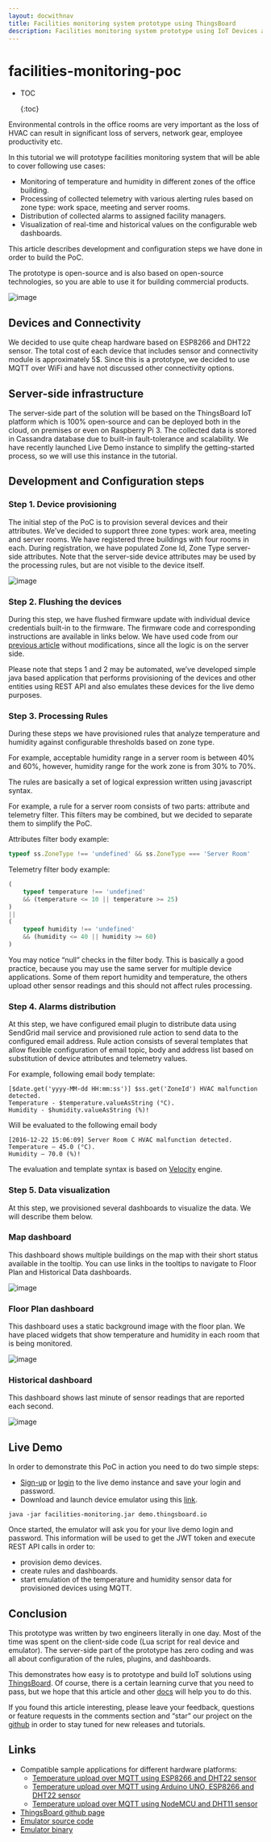 ```yaml
---
layout: docwithnav
title: Facilities monitoring system prototype using ThingsBoard
description: Facilities monitoring system prototype using IoT Devices and ThingsBoard
---
```


# facilities-monitoring-poc

* TOC

  {:toc}

Environmental controls in the office rooms are very important as the loss of HVAC can result in significant loss of servers, network gear, employee productivity etc.

In this tutorial we will prototype facilities monitoring system that will be able to cover following use cases:

* Monitoring of temperature and humidity in different zones of the office building.
* Processing of collected telemetry with various alerting rules based on zone type: work space, meeting and server rooms.
* Distribution of collected alarms to assigned facility managers.
* Visualization of real-time and historical values on the configurable web dashboards.

This article describes development and configuration steps we have done in order to build the PoC.

The prototype is open-source and is also based on open-source technologies, so you are able to use it for building commercial products.

![image](../../../.gitbook/assets/facilities-management.svg)

## Devices and Connectivity

We decided to use quite cheap hardware based on ESP8266 and DHT22 sensor. The total cost of each device that includes sensor and connectivity module is approximately 5$. Since this is a prototype, we decided to use MQTT over WiFi and have not discussed other connectivity options.

## Server-side infrastructure

The server-side part of the solution will be based on the ThingsBoard IoT platform which is 100% open-source and can be deployed both in the cloud, on premises or even on Raspberry Pi 3. The collected data is stored in Cassandra database due to built-in fault-tolerance and scalability. We have recently launched Live Demo instance to simplify the getting-started process, so we will use this instance in the tutorial.

## Development and Configuration steps

### Step 1. Device provisioning

The initial step of the PoC is to provision several devices and their attributes. We’ve decided to support three zone types: work area, meeting and server rooms. We have registered three buildings with four rooms in each. During registration, we have populated Zone Id, Zone Type server-side attributes. Note that the server-side device attributes may be used by the processing rules, but are not visible to the device itself.

![image](../../../.gitbook/assets/service-side-attributes.png)

### Step 2. Flushing the devices

During this step, we have flushed firmware update with individual device credentials built-in to the firmware. The firmware code and corresponding instructions are available in links below. We have used code from our [previous article](https://github.com/caoyingde/thingsboard.github.io/tree/9437083b88083a9b2563248432cbbe460867fbaf/docs/samples/nodemcu/temperature/README.md) without modifications, since all the logic is on the server side.

Please note that steps 1 and 2 may be automated, we’ve developed simple java based application that performs provisioning of the devices and other entities using REST API and also emulates these devices for the live demo purposes.

### Step 3. Processing Rules

During these steps we have provisioned rules that analyze temperature and humidity against configurable thresholds based on zone type.

For example, acceptable humidity range in a server room is between 40% and 60%, however, humidity range for the work zone is from 30% to 70%.

The rules are basically a set of logical expression written using javascript syntax.

For example, a rule for a server room consists of two parts: attribute and telemetry filter. This filters may be combined, but we decided to separate them to simplify the PoC.

Attributes filter body example:

```javascript
typeof ss.ZoneType !== 'undefined' && ss.ZoneType === 'Server Room'
```

Telemetry filter body example:

```javascript
(
    typeof temperature !== 'undefined' 
    && (temperature <= 10 || temperature >= 25)
)
|| 
(
    typeof humidity !== 'undefined' 
    && (humidity <= 40 || humidity >= 60)
)
```

You may notice “null” checks in the filter body. This is basically a good practice, because you may use the same server for multiple device applications. Some of them report humidity and temperature, the others upload other sensor readings and this should not affect rules processing.

### Step 4. Alarms distribution

At this step, we have configured email plugin to distribute data using SendGrid mail service and provisioned rule action to send data to the configured email address. Rule action consists of several templates that allow flexible configuration of email topic, body and address list based on substitution of device attributes and telemetry values.

For example, following email body template:

```text
[$date.get('yyyy-MM-dd HH:mm:ss')] $ss.get('ZoneId') HVAC malfunction detected. 
Temperature - $temperature.valueAsString (°C). 
Humidity - $humidity.valueAsString (%)!
```

Will be evaluated to the following email body

```text
[2016-12-22 15:06:09] Server Room C HVAC malfunction detected. 
Temperature – 45.0 (°C).
Humidity – 70.0 (%)!
```

The evaluation and template syntax is based on [Velocity](http://velocity.apache.org/) engine.

### Step 5. Data visualization

At this step, we provisioned several dashboards to visualize the data. We will describe them below.

### Map dashboard

This dashboard shows multiple buildings on the map with their short status available in the tooltip. You can use links in the tooltips to navigate to Floor Plan and Historical Data dashboards.

![image](../../../.gitbook/assets/map.png)

### Floor Plan dashboard

This dashboard uses a static background image with the floor plan. We have placed widgets that show temperature and humidity in each room that is being monitored.

![image](../../../.gitbook/assets/plan.png)

### Historical dashboard

This dashboard shows last minute of sensor readings that are reported each second.

![image](../../../.gitbook/assets/history-all.png)

## Live Demo

In order to demonstrate this PoC in action you need to do two simple steps:

* [Sign-up](https://demo.thingsboard.io/signup) or [login](https://demo.thingsboard.io) to the live demo instance and save your login and password.
* Download and launch device emulator using this [link](https://github.com/thingsboard/samples/releases/download/v1.0-tfm/facilities-monitoring.jar). 

```text
java -jar facilities-monitoring.jar demo.thingsboard.io
```

Once started, the emulator will ask you for your live demo login and password. This information will be used to get the JWT token and execute REST API calls in order to:

* provision demo devices.
* create rules and dashboards.
* start emulation of the temperature and humidity sensor data for provisioned devices using MQTT.

## Conclusion

This prototype was written by two engineers literally in one day. Most of the time was spent on the client-side code \(Lua script for real device and emulator\). The server-side part of the prototype has zero coding and was all about configuration of the rules, plugins, and dashboards.

This demonstrates how easy is to prototype and build IoT solutions using [ThingsBoard](http://thingsboard.io). Of course, there is a certain learning curve that you need to pass, but we hope that this article and other [docs](http://thingsboard.io/docs/) will help you to do this.

If you found this article interesting, please leave your feedback, questions or feature requests in the comments section and “star” our project on the [github](https://github.com/thingsboard/thingsboard) in order to stay tuned for new releases and tutorials.

## Links

* Compatible sample applications for different hardware platforms:
  * [Temperature upload over MQTT using ESP8266 and DHT22 sensor](https://github.com/caoyingde/thingsboard.github.io/tree/9437083b88083a9b2563248432cbbe460867fbaf/docs/samples/esp8266/temperature/README.md)
  * [Temperature upload over MQTT using Arduino UNO, ESP8266 and DHT22 sensor](https://github.com/caoyingde/thingsboard.github.io/tree/9437083b88083a9b2563248432cbbe460867fbaf/docs/samples/arduino/temperature/README.md)
  * [Temperature upload over MQTT using NodeMCU and DHT11 sensor](https://github.com/caoyingde/thingsboard.github.io/tree/9437083b88083a9b2563248432cbbe460867fbaf/docs/samples/nodemcu/temperature/README.md)
* [ThingsBoard github page](https://github.com/thingsboard/thingsboard)
* [Emulator source code](https://github.com/thingsboard/samples)
* [Emulator binary](https://github.com/thingsboard/samples/releases/download/v1.0-tfm/facilities-monitoring.jar)

